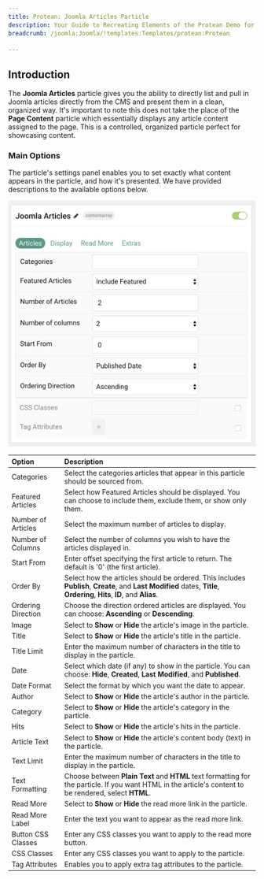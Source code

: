 ```yaml
---
title: Protean: Joomla Articles Particle
description: Your Guide to Recreating Elements of the Protean Demo for Joomla
breadcrumb: /joomla:Joomla/!templates:Templates/protean:Protean

---
```


## Introduction

The **Joomla Articles** particle gives you the ability to directly list and pull in Joomla articles directly from the CMS and present them in a clean, organized way. It's important to note this does not take the place of the **Page Content** particle which essentially displays any article content assigned to the page. This is a controlled, organized particle perfect for showcasing content.

### Main Options 

The particle's settings panel enables you to set exactly what content appears in the particle, and how it's presented. We have provided descriptions to the available options below.

![](assets/particle_joomla2.jpg)

| Option             | Description                                                                                                                                                              |
| :-----             | :-----                                                                                                                                                                   |
| Categories         | Select the categories articles that appear in this particle should be sourced from.                                                                                      |
| Featured Articles  | Select how Featured Articles should be displayed. You can choose to include them, exclude them, or show only them.                                                       |
| Number of Articles | Select the maximum number of articles to display.                                                                                                                        |
| Number of Columns  | Select the number of columns you wish to have the articles displayed in.                                                                                                 |
| Start From         | Enter offset specifying the first article to return. The default is '0' (the first article).                                                                             |
| Order By           | Select how the articles should be ordered. This includes **Publish**, **Create**, and **Last Modified** dates, **Title**, **Ordering**, **Hits**, **ID**, and **Alias**. |
| Ordering Direction | Choose the direction ordered articles are displayed. You can choose: **Ascending** or **Descending**.                                                                    |
| Image              | Select to **Show** or **Hide** the article's image in the particle.                                                                                                      |
| Title              | Select to **Show** or **Hide** the article's title in the particle.                                                                                                      |
| Title Limit        | Enter the maximum number of characters in the title to display in the particle.                                                                                          |
| Date               | Select which date (if any) to show in the particle. You can choose: **Hide**, **Created**, **Last Modified**, and **Published**.                                         |
| Date Format        | Select the format by which you want the date to appear.                                                                                                                  |
| Author             | Select to **Show** or **Hide** the article's author in the particle.                                                                                                     |
| Category           | Select to **Show** or **Hide** the article's category in the particle.                                                                                                   |
| Hits               | Select to **Show** or **Hide** the article's hits in the particle.                                                                                                       |
| Article Text       | Select to **Show** or **Hide** the article's content body (text) in the particle.                                                                                        |
| Text Limit         | Enter the maximum number of characters in the title to display in the particle.                                                                                          |
| Text Formatting    | Choose between **Plain Text** and **HTML** text formatting for the particle. If you want HTML in the article's content to be rendered, select **HTML**.                  |
| Read More          | Select to **Show** or **Hide** the read more link in the particle.                                                                                                       |
| Read More Label    | Enter the text you want to appear as the read more link.                                                                                                                 |
| Button CSS Classes | Enter any CSS classes you want to apply to the read more button.                                                                                                         |
| CSS Classes        | Enter any CSS classes you want to apply to the particle.                                                                                                                 |
| Tag Attributes     | Enables you to apply extra tag attributes to the particle.                                                                                                               |

